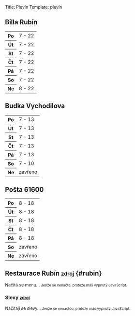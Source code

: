Title: Plevín
Template: plevin

## Billa Rubín

<table class="schedule">
    <tr>
        <th>Po</th>
        <td>7 - 22</td>
    </tr>
    <tr>
        <th>Út</th>
        <td>7 - 22</td>
    </tr>
    <tr>
        <th>St</th>
        <td>7 - 22</td>
    </tr>
    <tr>
        <th>Čt</th>
        <td>7 - 22</td>
    </tr>
    <tr>
        <th>Pá</th>
        <td>7 - 22</td>
    </tr>
    <tr>
        <th>So</th>
        <td>7 - 22</td>
    </tr>
    <tr>
        <th>Ne</th>
        <td>8 - 22</td>
    </tr>
</table>

## Budka Vychodilova

<table class="schedule">
    <tr>
        <th>Po</th>
        <td>7 - 13</td>
    </tr>
    <tr>
        <th>Út</th>
        <td>7 - 13</td>
    </tr>
    <tr>
        <th>St</th>
        <td>7 - 13</td>
    </tr>
    <tr>
        <th>Čt</th>
        <td>7 - 13</td>
    </tr>
    <tr>
        <th>Pá</th>
        <td>7 - 13</td>
    </tr>
    <tr>
        <th>So</th>
        <td>7 - 10</td>
    </tr>
    <tr>
        <th>Ne</th>
        <td>zavřeno</td>
    </tr>
</table>

## Pošta 61600

<table class="schedule">
    <tr>
        <th>Po</th>
        <td>8 - 18</td>
    </tr>
    <tr>
        <th>Út</th>
        <td>8 - 18</td>
    </tr>
    <tr>
        <th>St</th>
        <td>8 - 18</td>
    </tr>
    <tr>
        <th>Čt</th>
        <td>8 - 18</td>
    </tr>
    <tr>
        <th>Pá</th>
        <td>8 - 18</td>
    </tr>
    <tr>
        <th>So</th>
        <td>zavřeno</td>
    </tr>
    <tr>
        <th>Ne</th>
        <td>zavřeno</td>
    </tr>
</table>

## Restaurace Rubín <small>[zdroj](http://restauracerubin.cz/obedova-menu/)</small> {#rubin}

<div id="menu">
    <p class="placeholder">
        Načítá se menu&hellip;
        <noscript><small>Jenže se nenačte, protože máš vypnutý JavaScript.</small></noscript>
    </p>
</div>

### Slevy <small>[zdroj](http://skrz.cz/firmy/restaurace-rubin/nabidky)</small>

<div id="offers">
    <p class="placeholder">
        Načítají se slevy&hellip;
        <noscript><small>Jenže se nenačtou, protože máš vypnutý JavaScript.</small></noscript>
    </p>
</div>
